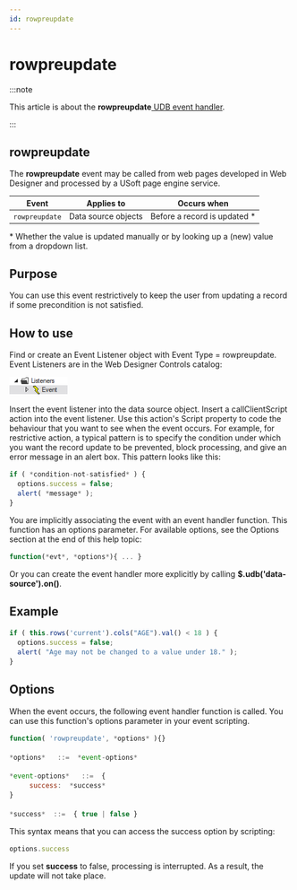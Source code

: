 ```yaml
---
id: rowpreupdate
---
```


# rowpreupdate




:::note

This article is about the **rowpreupdate**[ UDB event handler](/docs/Web_and_app_UIs/UDB_Events).

:::

## **rowpreupdate**

The **rowpreupdate** event may be called from web pages developed in Web Designer and processed by a USoft page engine service.

|**Event**|**Applies to**|**Occurs when**|
|--------|--------|--------|
|`rowpreupdate`|Data source objects|Before a record is updated *|



* Whether the value is updated manually or by looking up a (new) value from a dropdown list.

## Purpose

You can use this event restrictively to keep the user from updating a record if some precondition is not satisfied.

## How to use

Find or create an Event Listener object with Event Type = rowpreupdate. Event Listeners are in the Web Designer Controls catalog:

![](./assets/ff8672be-ff07-426e-ba7e-0ecf37444b63.png)

Insert the event listener into the data source object. Insert a callClientScript action into the event listener. Use this action's Script property to code the behaviour that you want to see when the event occurs. For example, for restrictive action, a typical pattern is to specify the condition under which you want the record update to be prevented, block processing, and give an error message in an alert box. This pattern looks like this:

```js
if ( *condition-not-satisfied* ) {
  options.success = false;
  alert( *message* );
}
```

You are implicitly associating the event with an event handler function. This function has an options parameter. For available options, see the Options section at the end of this help topic:

```js
function(*evt*, *options*){ ... }
```

Or you can create the event handler more explicitly by calling **$.udb('data-source').on()**.

## Example

```js
if ( this.rows('current').cols("AGE").val() < 18 ) {
  options.success = false;
  alert( "Age may not be changed to a value under 18." );
}
```

## Options

When the event occurs, the following event handler function is called. You can use this function's options parameter in your event scripting.

```js
function( 'rowpreupdate', *options* ){}

*options*   ::=  *event-options*

*event-options*   ::=  {
     success:  *success*
}

*success*  ::=  { true | false }
```

This syntax means that you can access the success option by scripting:

```js
options.success
```

If you set **success** to false, processing is interrupted. As a result, the update will not take place.